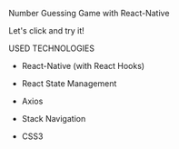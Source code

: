 Number Guessing Game with React-Native

Let's click and try it! 

USED TECHNOLOGIES

- React-Native (with React Hooks)

- React State Management

- Axios

- Stack Navigation

- CSS3
